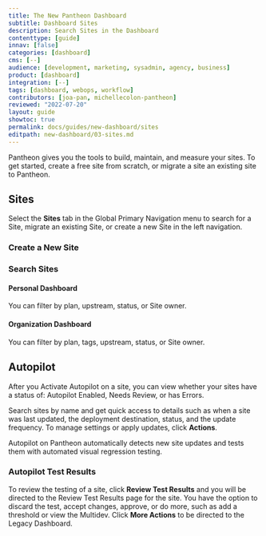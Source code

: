 ```yaml
---
title: The New Pantheon Dashboard
subtitle: Dashboard Sites
description: Search Sites in the Dashboard
contenttype: [guide]
innav: [false]
categories: [dashboard]
cms: [--]
audience: [development, marketing, sysadmin, agency, business]
product: [dashboard]
integration: [--]
tags: [dashboard, webops, workflow]
contributors: [joa-pan, michellecolon-pantheon]
reviewed: "2022-07-20"
layout: guide
showtoc: true
permalink: docs/guides/new-dashboard/sites
editpath: new-dashboard/03-sites.md
---
```


Pantheon gives you the tools to build, maintain, and measure your sites. To get started, create a free site from scratch, or migrate a site an existing site to Pantheon.

## Sites

Select the **Sites** tab in the Global Primary Navigation menu to search for a Site, migrate an existing Site, or create a new Site in the left navigation. 

### Create a New Site

<Partial file="create-new-site-new-dash.md" />

### Search Sites

#### Personal Dashboard

You can filter by plan, upstream, status, or Site owner.

#### Organization Dashboard

You can filter by plan, tags, upstream, status, or Site owner.

## Autopilot

After you Activate Autopilot on a site, you can view whether your sites have a status of: Autopilot Enabled, Needs Review, or has Errors. 

Search sites by name and get quick access to details such as when a site was last updated, the deployment destination, status, and the update frequency. To manage settings or apply updates, click **Actions**. 

Autopilot on Pantheon automatically detects new site updates and tests them with automated visual regression testing. 

### Autopilot Test Results

To review the testing of a site, click **Review Test Results** and you will be directed to the Review Test Results page for the site. You have the option to discard the test, accept changes, approve, or do more, such as add a threshold or view the Multidev. Click **More Actions** to be directed to the Legacy Dashboard.